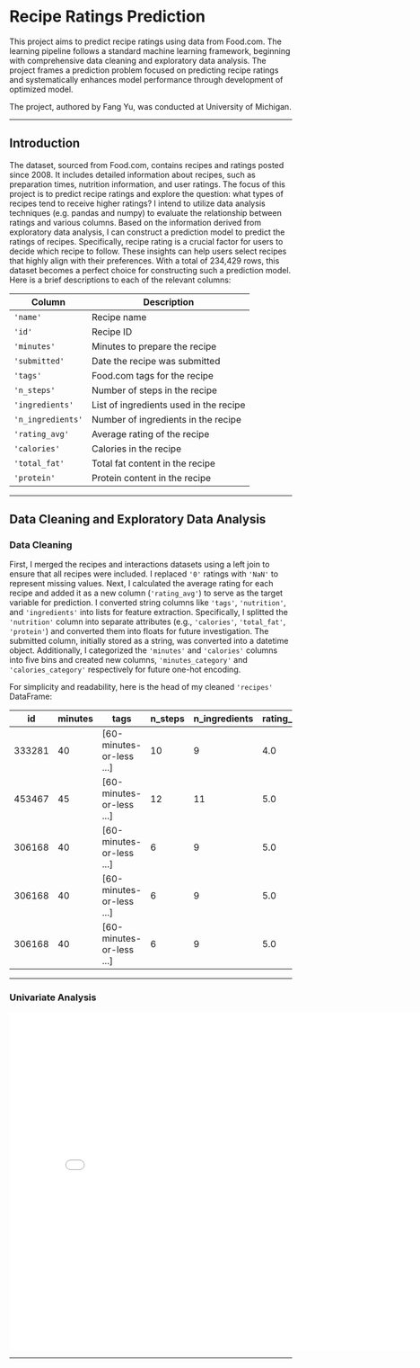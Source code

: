 # Recipe Ratings Prediction

This project aims to predict recipe ratings using data from Food.com. The learning pipeline follows a standard machine learning framework, beginning with comprehensive data cleaning and exploratory data analysis. The project frames a prediction problem focused on predicting recipe ratings and systematically enhances model performance through development of optimized model. 

The project, authored by Fang Yu, was conducted at University of Michigan.

---

## Introduction

The dataset, sourced from Food.com, contains recipes and ratings posted since 2008. It includes detailed information about recipes, such as preparation times, nutrition information, and user ratings. The focus of this project is to predict recipe ratings and explore the question: what types of recipes tend to receive higher ratings? I intend to utilize data analysis techniques (e.g. pandas and numpy) to evaluate the relationship between ratings and various columns. Based on the information derived from exploratory data analysis, I can construct a prediction model to predict the ratings of recipes. Specifically, recipe rating is a crucial factor for users to decide which recipe to follow. These insights can help users select recipes that highly align with their preferences. With a total of 234,429 rows, this dataset becomes a perfect choice for constructing such a prediction model. Here is a brief descriptions to each of the relevant columns:

| **Column**         | **Description**                        |
|---------------------|----------------------------------------|
| `'name'`           | Recipe name                           |
| `'id'`             | Recipe ID                             |
| `'minutes'`        | Minutes to prepare the recipe         |
| `'submitted'`      | Date the recipe was submitted         |
| `'tags'`           | Food.com tags for the recipe          |
| `'n_steps'`        | Number of steps in the recipe         |
| `'ingredients'`    | List of ingredients used in the recipe|
| `'n_ingredients'`  | Number of ingredients in the recipe   |
| `'rating_avg'`     | Average rating of the recipe          |
| `'calories'`       | Calories in the recipe                |
| `'total_fat'`      | Total fat content in the recipe       |
| `'protein'`        | Protein content in the recipe         |

---

## Data Cleaning and Exploratory Data Analysis
### Data Cleaning

First, I merged the recipes and interactions datasets using a left join to ensure that all recipes were included. I replaced `'0'` ratings with `'NaN'` to represent missing values. Next, I calculated the average rating for each recipe and added it as a new column (`'rating_avg'`) to serve as the target variable for prediction. I converted string columns like `'tags'`, `'nutrition'`, and `'ingredients'` into lists for feature extraction. Specifically, I splitted the `'nutrition'` column into separate attributes (e.g., `'calories'`, `'total_fat'`, `'protein'`) and converted them into floats for future investigation. The submitted column, initially stored as a string, was converted into a datetime object. Additionally, I categorized the `'minutes'` and `'calories'` columns into five bins and created new columns, `'minutes_category'` and `'calories_category'` respectively for future one-hot encoding.

For simplicity and readability, here is the head of my cleaned `'recipes'` DataFrame:

| **id**   | **minutes** | **tags**                                          | **n_steps** | **n_ingredients** | **rating_avg** | **calories** | **total_fat** | **minutes_category** | **calories_category** |
|----------|-------------|--------------------------------------------------|-------------|--------------------|----------------|--------------|---------------|----------------------|-----------------------|
| 333281   | 40          | [60-minutes-or-less ...]                         | 10          | 9                  | 4.0            | 138.4        | 10.0          | Medium               | Low                   |
| 453467   | 45          | [60-minutes-or-less ...]                         | 12          | 11                 | 5.0            | 595.1        | 46.0          | Medium               | Very High             |
| 306168   | 40          | [60-minutes-or-less ...]                         | 6           | 9                  | 5.0            | 194.8        | 20.0          | Medium               | Low                   |
| 306168   | 40          | [60-minutes-or-less ...]                         | 6           | 9                  | 5.0            | 194.8        | 20.0          | Medium               | Low                   |
| 306168   | 40          | [60-minutes-or-less ...]                         | 6           | 9                  | 5.0            | 194.8        | 20.0          | Medium               | Low                   |

---

### Univariate Analysis

<iframe
  src="assets/distribution.html"
  width="800"
  height="600"
  frameborder="0"
></iframe>

---